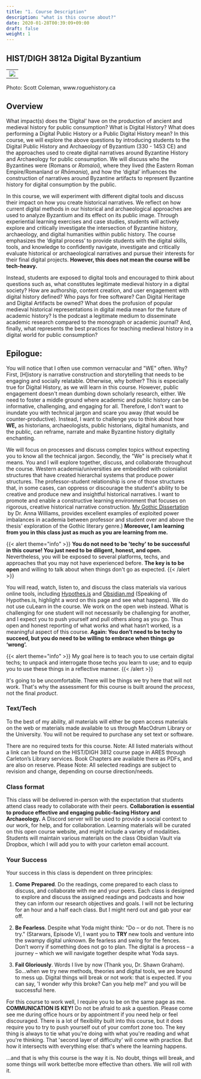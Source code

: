 ```yaml
---
title: "1. Course Description"
description: "what is this course about?"
date: 2020-01-28T00:39:09+09:00
draft: false
weight: 1
---
```

## HIST/DIGH 3812a Digital Byzantium

<table >
	<tbody>
		<tr>
			<td><img src="https://images.squarespace-cdn.com/content/v1/5f3571ef9fa2aa0139d700c8/1606964790651-5D90Y5MIM8ZKYUI67ILB/06875263-414E-4AAC-81EB-981B2AA84631.jpeg?format=2500w"> </td>
		</tr>
	</tbody>
</table>


<p>Photo: Scott Coleman, www.roguehistory.ca </p>

## Overview

What impact(s) does the ‘Digital’ have on the production of ancient and medieval history for public consumption? What is Digital History? What does performing a Digital Public History or a Public Digital History mean? In this course, we will explore the above questions by introducing students to the Digital Public History and Archaeology of Byzantium (330 - 1453 CE) and the approaches used to create digital narratives around Byzantine History and Archaeology for public consumption. We will discuss who the Byzantines were (Romans or _Romaioi_), where they lived (the Eastern Roman Empire/Romanland or _Rhōmania_), and how the ‘digital’ influences the construction of narratives around Byzantine artifacts to represent Byzantine history for digital consumption by the public.

In this course, we will experiment with different digital tools and discuss their impact on how you create historical narratives. We reflect on how current digital methods in our historical and archaeological approaches are used to analyze Byzantium and its effect on its public image. Through experiential learning exercises and case studies, students will actively explore and critically investigate the intersection of Byzantine history, archaeology, and digital humanities within public history. The course emphasizes the ‘digital process’ to provide students with the digital skills, tools, and knowledge to confidently navigate, investigate and critically evaluate historical or archaeological narratives and pursue their interests for their final digital projects. **However, this does not mean the course will be tech-heavy.**

Instead, students are exposed to digital tools and encouraged to think about questions such as, what constitutes legitimate medieval history in a digital society? How are authorship, content creation, and user engagement with digital history defined? Who pays for free software? Can Digital Heritage and Digital Artifacts be owned? What does the profusion of popular medieval historical representations in digital media mean for the future of academic history? Is the podcast a legitimate medium to disseminate academic research compared to the monograph or academic journal? And, finally, what represents the best practices for teaching medieval history in a digital world for public consumption?

## Epilogue:

You will notice that I often use common vernacular and "WE" often. Why? First, [H]istory is narrative construction and storytelling that needs to be engaging and socially relatable. Otherwise, why bother? This is especially true for Digital History, as we will learn in this course. However, public engagement doesn't mean dumbing down scholarly research, either. We need to foster a middle ground where academic and public history can be informative, challenging, and engaging for all. Therefore, I don't want to inundate you with technical jargon and scare you away (that would be counter-productive). Instead, I want to challenge you to think about how **WE,** as historians, archaeologists, public historians, digital humanists, and the public, can reframe, narrate and make Byzantine history digitally enchanting.

We will focus on processes and discuss complex topics without expecting you to know all the technical jargon. Secondly, the "We" is precisely what it means. You and I will explore together, discuss, and collaborate throughout the course. Western academia/universities are embedded with colonialist structures that have created hierarchal systems that produce power structures. The professor-student relationship is one of those structures that, in some cases, can oppress or discourage the student's ability to be creative and produce new and insightful historical narratives. I want to promote and enable a constructive learning environment that focuses on rigorous, creative historical narrative construction. [My Gothic Dissertation](https://www.mygothicdissertation.com)  by Dr. Anna Williams, provides excellent examples of exploited power imbalances in academia between professor and student over and above the thesis' exploration of the Gothic literary genre.) **Moreover, I am learning from you in this class just as much as you are learning from me.**

{{< alert theme="info" >}}
**You do not need to be 'techy' to be successful in this course! You just need to be diligent, honest, and open.** Nevertheless, you will be exposed to several platforms, techs, and approaches that you may not have experienced before. **The key is to be open** and willing to talk about when things don't go as expected.
{{< /alert >}}


You will read, watch, listen to, and discuss the class materials via various online tools, including [Hypothes.is](http://hypothes.is) and [Obsidian.md](https://obsidian.md/) (Speaking of Hypothes.is, highlight a word on this page and see what happens). We do not use cuLearn in the course. We work on the open web instead.  What is challenging for one student will not necessarily be challenging for another, and I expect you to push yourself and pull others along as you go. Thus open and honest reporting of what works and what hasn’t worked, is a meaningful aspect of this course. **Again: You don’t need to be techy to succeed, but you do need to be willing to embrace when things go ‘wrong’.**

{{< alert theme="info" >}}
My goal here is to teach you to use certain digital techs; to unpack and interrogate those techs you learn to use; and to equip you to use these things in a reflective manner.
{{< /alert >}}

It's going to be uncomfortable. There will be things we try here that will not work. That's why the assessment for this course is built around the _process_, not the final _product_.

### Text/Tech
To the best of my ability, all materials will either be open access materials on the web or materials made available to us through MacOdrum Library or the University. You will not be required to purchase any set text or software. 

There are no required texts for this course.
Note: All listed materials without a link can be found on the HIST/DIGH 3812 course page in ARES through Carleton’s Library services. Book Chapters are available there as PDFs, and are also on reserve. Please Note: All selected readings are subject to revision and change, depending on course direction/needs.


### Class format
This class will be delivered in-person with the expectation that students attend class ready to collaborate with their peers. **Collaboration is essential to produce effective and engaging public-facing History and Archaeology.** A Discord server will be used to provide a social context to our work, for help, and for collaboration. Learning materials will be curated on this open course website, and might include a variety of modalities. Students will maintain various materials on the class Obsidian Vault via Dropbox, which I will add you to with your carleton email account. 

### Your Success

Your success in this class is dependent on three principles:

1) **Come Prepared**. Do the readings, come prepared to each class to discuss, and collaborate with me and your peers. Each class is designed to explore and discuss the assigned readings and podcasts and how they can inform our research objectives and goals. I will not be lecturing for an hour and a half each class. But I might nerd out and gab your ear off.

2) **Be Fearless**. Despite what Yoda might think: "Do – or do not. There is no try." (Starwars, Episode V), I want you to **TRY** new tools and venture into the swampy digital unknown. Be fearless and swing for the fences. Don’t worry if something does not go to plan. The digital is a process – a journey – which we will navigate together despite what Yoda says.

3) **Fail Gloriously**. Words I live by now (Thank you, Dr. Shawn Graham). So…when we try new methods, theories and digital tools, we are bound to mess up. Digital things will break or not work: that is expected. If you can say, 'I wonder _why_ this broke? Can you help me?' and you will be successful here.


For this course to work well, I require you to be on the same page as me. **COMMUNICATION IS KEY!** Do not be afraid to ask a question. Please come see me during office hours or by appointment if you need help or feel discouraged. There is a lot of flexibility built into this course, but it does require you to try to push yourself out of your comfort zone too. The key thing is always to tie what you're doing with what you're reading and what you're thinking. That 'second layer of difficulty' will come with practice. But how it intersects with everything else: that's where the learning happens.

...and that is why this course is the way it is. No doubt, things will break, and some things will work better/be more effective than others. We will roll with it.
